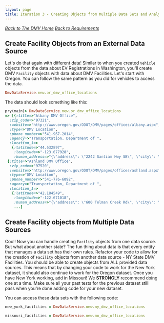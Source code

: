 ```yaml
---
layout: page
title: Iteration 3 - Creating Objects from Multiple Data Sets and Analyzing Our Data
---
```


_[Back to The DMV Home](./index)_
_[Back to Requirements](./requirements)_

## Create Facility Objects from an External Data Source

Let's do that again with different data! Similar to when you created `Vehicle` objects from the data about EV Registrations in Washington, you'll create DMV `Facility` objects with data about DMV Facilities. Let's start with Oregon. You can follow the same pattern as you did for vehicles to access the data.

```ruby
DmvDataService.new.or_dmv_office_locations
```

The data should look something like this:
```ruby
pry(main)> DmvDataService.new.or_dmv_office_locations
=> [{:title=>"Albany DMV Office",
  :zip_code=>"97321",
  :website=>"http://www.oregon.gov/ODOT/DMV/pages/offices/albany.aspx",
  :type=>"DMV Location",
  :phone_number=>"541-967-2014",
  :agency=>"Transportation, Department of ",
  :location_1=>
   {:latitude=>"44.632897",
    :longitude=>"-123.077928",
    :human_address=>"{\"address\": \"2242 Santiam Hwy SE\", \"city\": \"Albany\", \"state\": \"OR\", \"zip\": \"97321\"}"}},
 {:title=>"Ashland DMV Office",
  :zip_code=>"97520",
  :website=>"http://www.oregon.gov/ODOT/DMV/pages/offices/ashland.aspx",
  :type=>"DMV Location",
  :phone_number=>"541-776-6092",
  :agency=>"Transportation, Department of ",
  :location_1=>
   {:latitude=>"42.184549",
    :longitude=>"-122.671018",
    :human_address=>"{\"address\": \"600 Tolman Creek Rd\", \"city\": \"Ashland\", \"state\": \"OR\", \"zip\": \"97520\"}"}},
    ...]
```

## Create Facility objects from Multiple Data Sources

Cool! Now you can handle creating `Facility` objects from one data source. But what about another state? The fun thing about data is that every entity that manages a data set has their own rules. Refactor your code to allow for the creation of `Facility` objects from another data source - NY State DMV Facilities. You should be able to create objects from ALL provided data sources. This means that by changing your code to work for the New York dataset, it should also continue to work for the Oregon dataset. Once you have New York working, add in Missouri! We **STRONGLY** recommend doing one at a time. Make sure all your past tests for the previous dataset still pass when you're done adding code for your new dataset.

You can access these data sets with the following code:

```ruby
new_york_facilities = DmvDataService.new.ny_dmv_office_locations

missouri_facilities = DmvDataService.new.mo_dmv_office_locations
```
